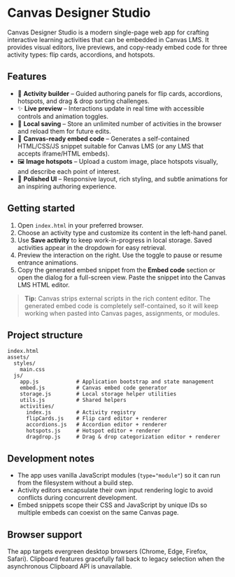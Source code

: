 # Canvas Designer Studio

Canvas Designer Studio is a modern single-page web app for crafting interactive learning activities that can be embedded in Canvas LMS. It provides visual editors, live previews, and copy-ready embed code for three activity types: flip cards, accordions, and hotspots.

## Features

- 🎯 **Activity builder** – Guided authoring panels for flip cards, accordions, hotspots, and drag & drop sorting challenges.
- ✨ **Live preview** – Interactions update in real time with accessible controls and animation toggles.
- 💾 **Local saving** – Store an unlimited number of activities in the browser and reload them for future edits.
- 🔗 **Canvas-ready embed code** – Generates a self-contained HTML/CSS/JS snippet suitable for Canvas LMS (or any LMS that accepts iframe/HTML embeds).
- 🖼️ **Image hotspots** – Upload a custom image, place hotspots visually, and describe each point of interest.
- 🌈 **Polished UI** – Responsive layout, rich styling, and subtle animations for an inspiring authoring experience.

## Getting started

1. Open `index.html` in your preferred browser.
2. Choose an activity type and customize its content in the left-hand panel.
3. Use **Save activity** to keep work-in-progress in local storage. Saved activities appear in the dropdown for easy retrieval.
4. Preview the interaction on the right. Use the toggle to pause or resume entrance animations.
5. Copy the generated embed snippet from the **Embed code** section or open the dialog for a full-screen view. Paste the snippet into the Canvas LMS HTML editor.

> **Tip:** Canvas strips external scripts in the rich content editor. The generated embed code is completely self-contained, so it will keep working when pasted into Canvas pages, assignments, or modules.

## Project structure

```
index.html
assets/
  styles/
    main.css
  js/
    app.js            # Application bootstrap and state management
    embed.js          # Canvas embed code generator
    storage.js        # Local storage helper utilities
    utils.js          # Shared helpers
    activities/
      index.js        # Activity registry
      flipCards.js    # Flip card editor + renderer
      accordions.js   # Accordion editor + renderer
      hotspots.js     # Hotspot editor + renderer
      dragdrop.js     # Drag & drop categorization editor + renderer
```

## Development notes

- The app uses vanilla JavaScript modules (`type="module"`) so it can run from the filesystem without a build step.
- Activity editors encapsulate their own input rendering logic to avoid conflicts during concurrent development.
- Embed snippets scope their CSS and JavaScript by unique IDs so multiple embeds can coexist on the same Canvas page.

## Browser support

The app targets evergreen desktop browsers (Chrome, Edge, Firefox, Safari). Clipboard features gracefully fall back to legacy selection when the asynchronous Clipboard API is unavailable.

